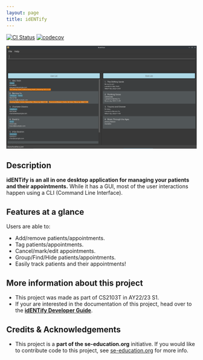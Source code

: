 ```yaml
---
layout: page
title: idENTify
---
```


[![CI Status](https://github.com/se-edu/addressbook-level3/workflows/Java%20CI/badge.svg)](https://github.com/AY2223S1-CS2103T-T17-4/tp/actions)
[![codecov](https://codecov.io/gh/se-edu/addressbook-level3/branch/master/graph/badge.svg)](https://app.codecov.io/gh/AY2223S1-CS2103T-T17-4/tp)

![Ui](docs/images/Ui.png)

## Description
**idENTify is an all in one desktop application for managing your patients and their appointments.** While it has a GUI, most of the user interactions happen using a CLI (Command Line Interface).

## Features at a glance

Users are able to:
* Add/remove patients/appointments.
* Tag patients/appointments.
* Cancel/mark/edit appointments.
* Group/Find/Hide patients/appointments.
* Easily track patients and their appointments!

## More information about this project
* This project was made as part of CS2103T in AY22/23 S1.
* If your are interested in the documentation of this project, head over to the **[idENTify Developer Guide](https://ay2223s1-cs2103t-t17-4.github.io/tp/DeveloperGuide.html)**.

## Credits & Acknowledgements
* This project is a **part of the se-education.org** initiative. If you would like to contribute code to this project, see [se-education.org](https://se-education.org#https://se-education.org/#contributing) for more info.
